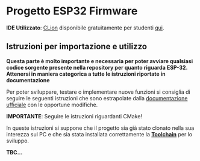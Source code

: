 # Progetto ESP32 Firmware
**IDE Utilizzato**: [CLion](https://www.jetbrains.com/clion/) disponibile gratuitamente per studenti [qui](https://www.jetbrains.com/student/).

## Istruzioni per importazione e utilizzo
**Questa parte è molto importante e necessaria per poter avviare qualsiasi codice sorgente presente nella repository per quanto riguarda ESP-32. Attenersi in maniera categorica a tutte le istruzioni riportate in documentazione**

Per poter sviluppare, testare o implementare nuove funzioni si consiglia di seguire le seguenti istruzioni che sono estrapolate dalla [documentazione ufficiale](https://docs.espressif.com/projects/esp-idf/en/latest/get-started-cmake/index.html) con le opportune modifiche.

**IMPORTANTE**: Seguire le istruzioni riguardanti CMake!

In queste istruzioni si suppone che il progetto sia già stato clonato nella sua interezza sul PC e che sia stata installata correttamente la [**Toolchain**](https://docs.espressif.com/projects/esp-idf/en/latest/get-started-cmake/index.html#installation-step-by-step) per lo sviluppo.

**TBC...**
